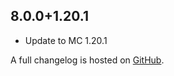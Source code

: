 ## 8.0.0+1.20.1
- Update to MC 1.20.1

A full changelog is hosted on [GitHub](https://github.com/Trikzon/transparent/blob/1.20.1/CHANGELOG.md).

